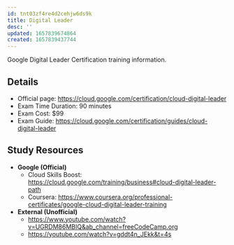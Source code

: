 ```yaml
---
id: tnt03zf4re4d2cehjw6ds9k
title: Digital Leader
desc: ''
updated: 1657839674864
created: 1657839437744
---
```


Google Digital Leader Certification training information.

## Details

- Official page: <https://cloud.google.com/certification/cloud-digital-leader>
- Exam Time Duration: 90 minutes
- Exam Cost: $99
- Exam Guide: <https://cloud.google.com/certification/guides/cloud-digital-leader>

## Study Resources

- __Google (Official)__
  - Cloud Skills Boost: <https://cloud.google.com/training/business#cloud-digital-leader-path>
  - Coursera: <https://www.coursera.org/professional-certificates/google-cloud-digital-leader-training>
- __External (Unofficial)__
  - <https://www.youtube.com/watch?v=UGRDM86MBIQ&ab_channel=freeCodeCamp.org>
  - <https://youtube.com/watch?v=gddt4n_JEkk&t=4s>
